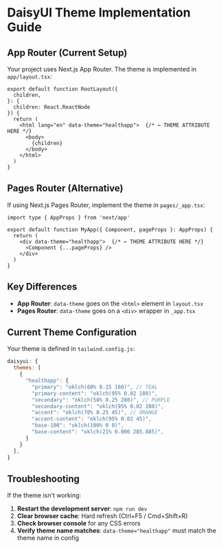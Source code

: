 # DaisyUI Theme Implementation Guide

## App Router (Current Setup)

Your project uses Next.js App Router. The theme is implemented in `app/layout.tsx`:

```tsx
export default function RootLayout({
  children,
}: {
  children: React.ReactNode
}) {
  return (
    <html lang="en" data-theme="healthapp">  {/* ← THEME ATTRIBUTE HERE */}
      <body>
        {children}
      </body>
    </html>
  )
}
```

## Pages Router (Alternative)

If using Next.js Pages Router, implement the theme in `pages/_app.tsx`:

```tsx
import type { AppProps } from 'next/app'

export default function MyApp({ Component, pageProps }: AppProps) {
  return (
    <div data-theme="healthapp">  {/* ← THEME ATTRIBUTE HERE */}
      <Component {...pageProps} />
    </div>
  )
}
```

## Key Differences

- **App Router**: `data-theme` goes on the `<html>` element in `layout.tsx`
- **Pages Router**: `data-theme` goes on a `<div>` wrapper in `_app.tsx`

## Current Theme Configuration

Your theme is defined in `tailwind.config.js`:

```js
daisyui: {
  themes: [
    {
      "healthapp": {
        "primary": "oklch(60% 0.15 180)", // TEAL
        "primary-content": "oklch(95% 0.02 180)",
        "secondary": "oklch(58% 0.25 280)", // PURPLE
        "secondary-content": "oklch(95% 0.02 280)",
        "accent": "oklch(70% 0.25 45)", // ORANGE
        "accent-content": "oklch(95% 0.02 45)",
        "base-100": "oklch(100% 0 0)",
        "base-content": "oklch(21% 0.006 285.885)",
      }
    }
  ],
}
```

## Troubleshooting

If the theme isn't working:

1. **Restart the development server**: `npm run dev`
2. **Clear browser cache**: Hard refresh (Ctrl+F5 / Cmd+Shift+R)
3. **Check browser console** for any CSS errors
4. **Verify theme name matches**: `data-theme="healthapp"` must match the theme name in config 